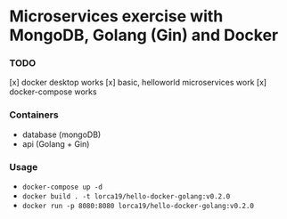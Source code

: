 # Microservices exercise with MongoDB, Golang (Gin) and Docker

### TODO
[x] docker desktop works
[x] basic, helloworld microservices work
[x] docker-compose works

### Containers
* database (mongoDB)
* api (Golang + Gin)

### Usage
* `docker-compose up -d`
* `docker build . -t lorca19/hello-docker-golang:v0.2.0`
* `docker run -p 8080:8080 lorca19/hello-docker-golang:v0.2.0`